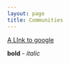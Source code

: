 ```yaml
---
layout: page
title: Communities
---
```


[A LInk to google](https://google.com)

**bold** - *italic*
